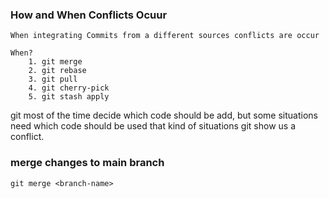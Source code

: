 ### How and When Conflicts Ocuur
    When integrating Commits from a different sources conflicts are occur

    When?
        1. git merge
        2. git rebase
        3. git pull
        4. git cherry-pick
        5. git stash apply

git most of the time decide which code should be add, but some situations need which code should be used that kind of situations git show us a conflict.

### merge changes to main branch
`git merge <branch-name>`